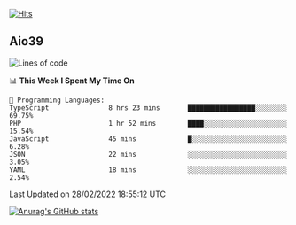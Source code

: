[![Hits](https://hits.seeyoufarm.com/api/count/incr/badge.svg?url=https%3A%2F%2Fgithub.com%2Faio39&count_bg=%2339C5BB&title_bg=%23555555&icon=&icon_color=%23E7E7E7&title=hits&edge_flat=false)](https://hits.seeyoufarm.com)

## Aio39

<!--START_SECTION:waka-->
![Lines of code](https://img.shields.io/badge/From%20Hello%20World%20I%27ve%20Written-1%20Million%20lines%20of%20code-blue)

📊 **This Week I Spent My Time On** 

```text
💬 Programming Languages: 
TypeScript               8 hrs 23 mins       █████████████████░░░░░░░░   69.75% 
PHP                      1 hr 52 mins        ████░░░░░░░░░░░░░░░░░░░░░   15.54% 
JavaScript               45 mins             █░░░░░░░░░░░░░░░░░░░░░░░░   6.28% 
JSON                     22 mins             ░░░░░░░░░░░░░░░░░░░░░░░░░   3.05% 
YAML                     18 mins             ░░░░░░░░░░░░░░░░░░░░░░░░░   2.54%

```


 Last Updated on 28/02/2022 18:55:12 UTC
<!--END_SECTION:waka-->
[![Anurag's GitHub stats](https://github-readme-stats.vercel.app/api?username=aio39)](https://github.com/anuraghazra/github-readme-stats)

<!--
**aio39/aio39** is a ✨ _special_ ✨ repository because its `README.md` (this file) appears on your GitHub profile.

Here are some ideas to get you started:

- 🔭 I’m currently working on ...
- 🌱 I’m currently learning ...
- 👯 I’m looking to collaborate on ...
- 🤔 I’m looking for help with ...
- 💬 Ask me about ...
- 📫 How to reach me: ...
- 😄 Pronouns: ...
- ⚡ Fun fact: ...
-->

